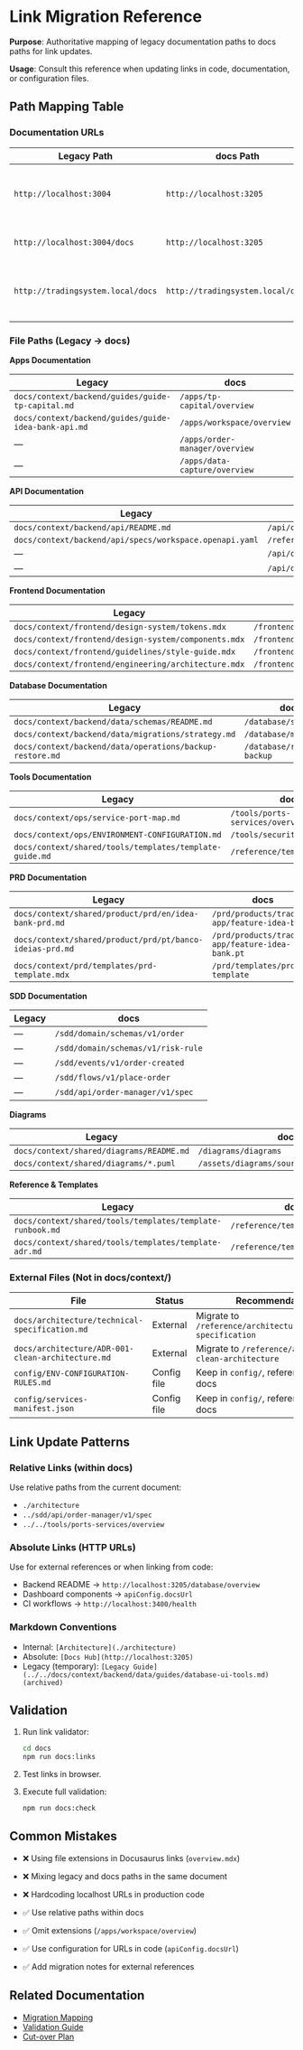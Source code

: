 # Link Migration Reference

**Purpose**: Authoritative mapping of legacy documentation paths to docs paths for link updates.

**Usage**: Consult this reference when updating links in code, documentation, or configuration files.

## Path Mapping Table

### Documentation URLs

| Legacy Path | docs Path | Notes |
|-------------|--------------|-------|
| `http://localhost:3004` | `http://localhost:3205` | Port change (legacy Docusaurus v2 → docs) |
| `http://localhost:3004/docs` | `http://localhost:3205` | docs served at root |
| `http://tradingsystem.local/docs` | `http://tradingsystem.local/docs` | Unified domain (nginx routes to docs) |

### File Paths (Legacy → docs)

**Apps Documentation**

| Legacy | docs |
|--------|---------|
| `docs/context/backend/guides/guide-tp-capital.md` | `/apps/tp-capital/overview` |
| `docs/context/backend/guides/guide-idea-bank-api.md` | `/apps/workspace/overview` |
| — | `/apps/order-manager/overview` |
| — | `/apps/data-capture/overview` |

**API Documentation**

| Legacy | docs |
|--------|---------|
| `docs/context/backend/api/README.md` | `/api/overview` |
| `docs/context/backend/api/specs/workspace.openapi.yaml` | `/reference/specs/openapi/workspace` |
| — | `/api/order-manager` |
| — | `/api/data-capture` |

**Frontend Documentation**

| Legacy | docs |
|--------|---------|
| `docs/context/frontend/design-system/tokens.mdx` | `/frontend/design-system/tokens` |
| `docs/context/frontend/design-system/components.mdx` | `/frontend/design-system/components` |
| `docs/context/frontend/guidelines/style-guide.mdx` | `/frontend/guidelines/style-guide` |
| `docs/context/frontend/engineering/architecture.mdx` | `/frontend/engineering/architecture` |

**Database Documentation**

| Legacy | docs |
|--------|---------|
| `docs/context/backend/data/schemas/README.md` | `/database/schema` |
| `docs/context/backend/data/migrations/strategy.md` | `/database/migrations` |
| `docs/context/backend/data/operations/backup-restore.md` | `/database/retention-backup` |

**Tools Documentation**

| Legacy | docs |
|--------|---------|
| `docs/context/ops/service-port-map.md` | `/tools/ports-services/overview` |
| `docs/context/ops/ENVIRONMENT-CONFIGURATION.md` | `/tools/security-config/env` |
| `docs/context/shared/tools/templates/template-guide.md` | `/reference/templates/guide` |

**PRD Documentation**

| Legacy | docs |
|--------|---------|
| `docs/context/shared/product/prd/en/idea-bank-prd.md` | `/prd/products/trading-app/feature-idea-bank` |
| `docs/context/shared/product/prd/pt/banco-ideias-prd.md` | `/prd/products/trading-app/feature-idea-bank.pt` |
| `docs/context/prd/templates/prd-template.mdx` | `/prd/templates/prd-template` |

**SDD Documentation**

| Legacy | docs |
|--------|---------|
| — | `/sdd/domain/schemas/v1/order` |
| — | `/sdd/domain/schemas/v1/risk-rule` |
| — | `/sdd/events/v1/order-created` |
| — | `/sdd/flows/v1/place-order` |
| — | `/sdd/api/order-manager/v1/spec` |

**Diagrams**

| Legacy | docs |
|--------|---------|
| `docs/context/shared/diagrams/README.md` | `/diagrams/diagrams` |
| `docs/context/shared/diagrams/*.puml` | `/assets/diagrams/source/{domain}/*.puml` |

**Reference & Templates**

| Legacy | docs |
|--------|---------|
| `docs/context/shared/tools/templates/template-runbook.md` | `/reference/templates/runbook` |
| `docs/context/shared/tools/templates/template-adr.md` | `/reference/templates/adr` |

### External Files (Not in docs/context/)

| File | Status | Recommendation |
|------|--------|----------------|
| `docs/architecture/technical-specification.md` | External | Migrate to `/reference/architecture/technical-specification` |
| `docs/architecture/ADR-001-clean-architecture.md` | External | Migrate to `/reference/adrs/adr-001-clean-architecture` |
| `config/ENV-CONFIGURATION-RULES.md` | Config file | Keep in `config/`, reference from docs |
| `config/services-manifest.json` | Config file | Keep in `config/`, reference from docs |

## Link Update Patterns

### Relative Links (within docs)

Use relative paths from the current document:

- `./architecture`
- `../sdd/api/order-manager/v1/spec`
- `../../tools/ports-services/overview`

### Absolute Links (HTTP URLs)

Use for external references or when linking from code:

- Backend README → `http://localhost:3205/database/overview`
- Dashboard components → `apiConfig.docsUrl`
- CI workflows → `http://localhost:3400/health`

### Markdown Conventions

- Internal: `[Architecture](./architecture)`
- Absolute: `[Docs Hub](http://localhost:3205)`
- Legacy (temporary): `[Legacy Guide](../../docs/context/backend/data/guides/database-ui-tools.md) (archived)`

## Validation

1. Run link validator:

   ```bash
   cd docs
   npm run docs:links
   ```

2. Test links in browser.
3. Execute full validation:

   ```bash
   npm run docs:check
   ```

## Common Mistakes

- ❌ Using file extensions in Docusaurus links (`overview.mdx`)
- ❌ Mixing legacy and docs paths in the same document
- ❌ Hardcoding localhost URLs in production code

- ✅ Use relative paths within docs
- ✅ Omit extensions (`/apps/workspace/overview`)
- ✅ Use configuration for URLs in code (`apiConfig.docsUrl`)
- ✅ Add migration notes for external references

## Related Documentation

- [Migration Mapping](../migration/MIGRATION-MAPPING.md)
- [Validation Guide](./VALIDATION-GUIDE.md)
- [Cut-over Plan](./CUTOVER-PLAN.md)
